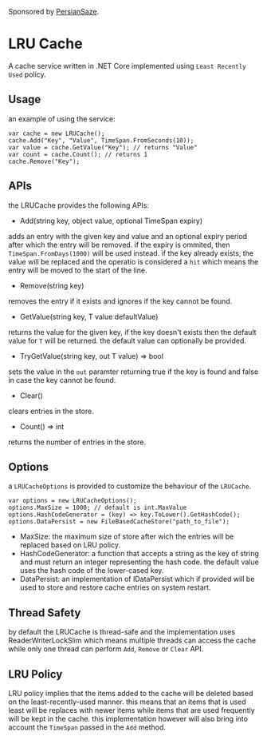 Sponsored by [PersianSaze](https://persiansaze.com/).

# LRU Cache 
A cache service written in .NET Core implemented using `Least Recently Used` policy.

## Usage
an example of using the service:
```
var cache = new LRUCache();
cache.Add("Key", "Value", TimeSpan.FromSeconds(10));
var value = cache.GetValue("Key"); // returns "Value"
var count = cache.Count(); // returns 1
cache.Remove("Key");
```

## APIs
the LRUCache provides the following APIs:
- Add(string key, object value, optional TimeSpan expiry)

adds an entry with the given key and value and an optional expiry period after which the entry will be removed.
if the expiry is ommited, then `TimeSpan.FromDays(1000)` will be used instead.
if the key already exists, the value will be replaced and the operatio is considered a `hit` which means the entry will
 be moved to the start of the line.
- Remove(string key)

removes the entry if it exists and ignores if the key cannot be found.
- GetValue<T>(string key, T value defaultValue)

returns the value for the given key, if the key doesn't exists then the default value for `T` will be returned.
the default value can optionally be provided.
- TryGetValue<T>(string key, out T value) => bool

sets the value in the `out` paramter returning true if the key is found and false in case the key cannot be found.
- Clear()

clears entries in the store.
- Count() => int


returns the number of entries in the store.

## Options
a `LRUCacheOptions` is provided to customize the behaviour of the `LRUCache`.
```
var options = new LRUCacheOptions();
options.MaxSize = 1000; // default is int.MaxValue
options.HashCodeGenerator = (key) => key.ToLower().GetHashCode();
options.DataPersist = new FileBasedCacheStore("path_to_file"); 
```
- MaxSize: the maximum size of store after wich the entries will be replaced based on LRU policy.
- HashCodeGenerator: a function that accepts a string as the key of string and must return an integer representing the hash code.
the default value uses the hash code of the lower-cased key.
- DataPersist: an implementation of IDataPersist which if provided will be used to store and restore cache entries on system restart.

## Thread Safety
by default the LRUCache is thread-safe and the implementation uses ReaderWriterLockSlim which means multiple threads
can access the cache while only one thread can perform `Add`, `Remove` or `Clear` API.

## LRU Policy
LRU policy implies that the items added to the cache will be deleted based on the least-recently-used manner. this means that
 an items that is used least will be replaces with newer items while items that are used frequently will be kept in the cache.
this implementation however will also bring into account the `TimeSpan` passed in the `Add` method.
